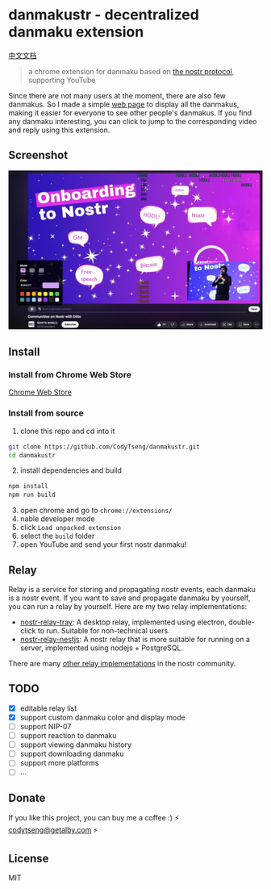 # danmakustr - decentralized danmaku extension

[中文文档](./README_ZH.md)

> a chrome extension for danmaku based on [the nostr protocol](https://nostr.com/), supporting YouTube

Since there are not many users at the moment, there are also few danmakus. So I made a simple [web page](https://danmaku.nostr-relay.app/) to display all the danmakus, making it easier for everyone to see other people's danmakus. If you find any danmaku interesting, you can click to jump to the corresponding video and reply using this extension.

## Screenshot

![screenshot](./screenshot.jpg)

## Install

### Install from Chrome Web Store

[Chrome Web Store](https://chromewebstore.google.com/detail/danmakustr/mohbdimkkpjjibdfipfajpgpmegnglhb)

### Install from source

1. clone this repo and cd into it

```bash
git clone https://github.com/CodyTseng/danmakustr.git
cd danmakustr
```

2. install dependencies and build

```bash
npm install
npm run build
```

3. open chrome and go to `chrome://extensions/`
4. nable developer mode
5. click `Load unpacked extension`
6. select the `build` folder
7. open YouTube and send your first nostr danmaku!

## Relay

Relay is a service for storing and propagating nostr events, each danmaku is a nostr event. If you want to save and propagate danmaku by yourself, you can run a relay by yourself. Here are my two relay implementations:

- [nostr-relay-tray](https://github.com/CodyTseng/nostr-relay-tray): A desktop relay, implemented using electron, double-click to run. Suitable for non-technical users.
- [nostr-relay-nestjs](https://github.com/CodyTseng/nostr-relay-nestjs): A nostr relay that is more suitable for running on a server, implemented using nodejs + PostgreSQL.

There are many [other relay implementations](https://github.com/aljazceru/awesome-nostr#relays) in the nostr community.

## TODO

- [x] editable relay list
- [x] support custom danmaku color and display mode
- [ ] support NIP-07
- [ ] support reaction to danmaku
- [ ] support viewing danmaku history
- [ ] support downloading danmaku
- [ ] support more platforms
- [ ] ...

## Donate

If you like this project, you can buy me a coffee :) ⚡️ codytseng@getalby.com ⚡️

## License

MIT
